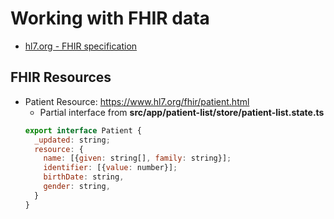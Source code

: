 # Working with FHIR data
- [hl7.org - FHIR specification](https://www.hl7.org/fhir/)

## FHIR Resources
- Patient Resource: https://www.hl7.org/fhir/patient.html
  - Partial interface from __src/app/patient-list/store/patient-list.state.ts__
  ```js
  export interface Patient {
    _updated: string;
    resource: {
      name: [{given: string[], family: string}];
      identifier: [{value: number}];
      birthDate: string,
      gender: string,
    }
  }
  ```
